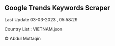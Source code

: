 

## Google Trends Keywords Scraper 
 
Last Update 03-03-2023 , 05:58:29

Country List :
VIETNAM.json



© Abdul Muttaqin 
